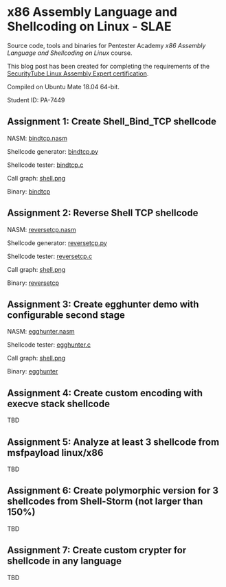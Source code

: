 # x86 Assembly Language and Shellcoding on Linux - SLAE

Source code, tools and binaries for Pentester Academy *x86 Assembly Language and Shellcoding on Linux* course.

This blog post has been created for completing the requirements of the [SecurityTube Linux Assembly Expert certification](https://www.pentesteracademy.com/course?id=3). 

Compiled on Ubuntu Mate 18.04 64-bit.

Student ID: PA-7449 

## Assignment 1: Create Shell_Bind_TCP shellcode

NASM: [bindtcp.nasm](https://github.com/fuzboxz/SLAE/tree/master/assignments/bindtcp/bindtcp.nasm)

Shellcode generator: [bindtcp.py](https://github.com/fuzboxz/SLAE/tree/master/assignments/bindtcp/bindtcp.py)

Shellcode tester: [bindtcp.c](https://github.com/fuzboxz/SLAE/tree/master/assignments/bindtcp/bindtcp.c)

Call graph: [shell.png](https://github.com/fuzboxz/SLAE/tree/master/assignments/bindtcp/shell.png)

Binary: [bindtcp](https://github.com/fuzboxz/SLAE/tree/master/assignments/bindtcp/bindtcp)

## Assignment 2: Reverse Shell TCP shellcode

NASM: [reversetcp.nasm](https://github.com/fuzboxz/SLAE/tree/master/assignments/reversetcp/reversetcp.nasm)

Shellcode generator: [reversetcp.py](https://github.com/fuzboxz/SLAE/tree/master/assignments/reversetcp/reversetcp.py)

Shellcode tester: [reversetcp.c](https://github.com/fuzboxz/SLAE/tree/master/assignments/reversetcp/reversetcp.c)

Call graph: [shell.png](https://github.com/fuzboxz/SLAE/tree/master/assignments/reversetcp/shell.png)

Binary: [reversetcp](https://github.com/fuzboxz/SLAE/tree/master/assignments/reversetcp/reversetcp)

## Assignment 3: Create egghunter demo with configurable second stage

NASM: [egghunter.nasm](https://github.com/fuzboxz/SLAE/tree/master/assignments/egghunter/egghunter.nasm)

Shellcode tester: [egghunter.c](https://github.com/fuzboxz/SLAE/tree/master/assignments/egghunter/egghunter.c)

Call graph: [shell.png](https://github.com/fuzboxz/SLAE/tree/master/assignments/egghunter/shell.png)

Binary: [egghunter](https://github.com/fuzboxz/SLAE/tree/master/assignments/egghunter/egghunter)

## Assignment 4: Create custom encoding with execve stack shellcode
TBD

## Assignment 5: Analyze at least 3 shellcode from msfpayload linux/x86
TBD

## Assignment 6: Create polymorphic version for 3 shellcodes from Shell-Storm (not larger than 150%)
TBD

## Assignment 7: Create custom crypter for shellcode in any language
TBD